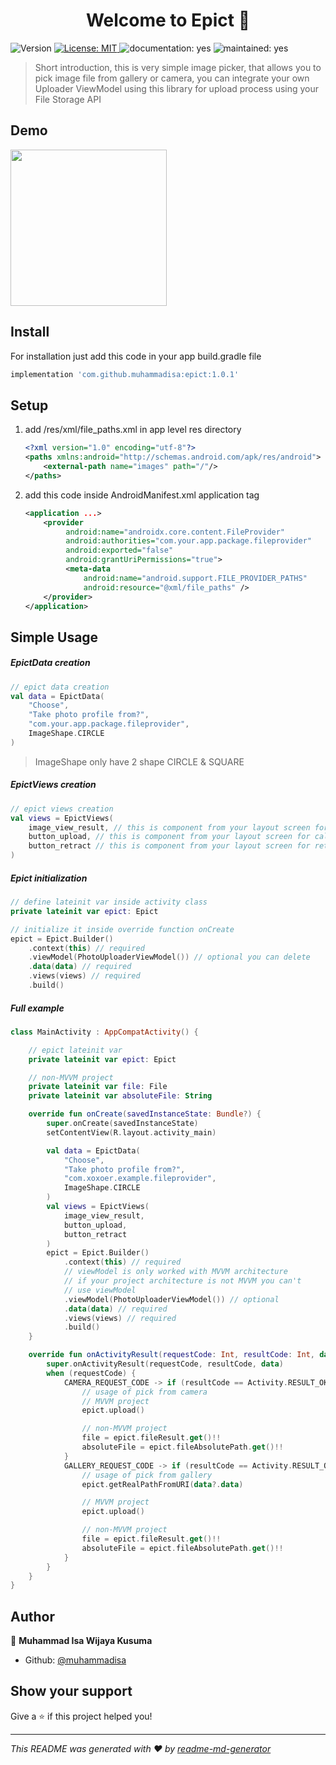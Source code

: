 

<h1 align="center">Welcome to Epict 👋</h1>
<p>
  <img alt="Version" src="https://img.shields.io/badge/version-1.0.1-blue.svg?cacheSeconds=2592000" />
  <a href="#" target="_blank">
    <img alt="License: MIT" src="https://img.shields.io/badge/License-MIT-yellow.svg" />
  </a>
  <img alt="documentation: yes" src="https://img.shields.io/badge/Documentation-Yes-green.svg" />
  <img alt="maintained: yes" src="https://img.shields.io/badge/Maintained-Yes-green.svg" />
</p>


> Short introduction, this is very simple image picker, that allows you to pick image file from gallery or camera, you can integrate your own Uploader ViewModel using this library for upload process using your File Storage API

## Demo

<img src="internet-checker.gif" width="250">

## Install

For installation just add this code in your app build.gradle file

```groovy
implementation 'com.github.muhammadisa:epict:1.0.1'
```

## Setup

1. add /res/xml/file_paths.xml in app level res directory

   ```xml
   <?xml version="1.0" encoding="utf-8"?>
   <paths xmlns:android="http://schemas.android.com/apk/res/android">
       <external-path name="images" path="/"/>
   </paths>
   ```

2. add this code inside AndroidManifest.xml application tag

   ```xml
   <application ...>
       <provider
            android:name="androidx.core.content.FileProvider"
            android:authorities="com.your.app.package.fileprovider"
            android:exported="false"
            android:grantUriPermissions="true">
            <meta-data
                android:name="android.support.FILE_PROVIDER_PATHS"
                android:resource="@xml/file_paths" />
       </provider>
   </application>
   ```

## Simple Usage

##### EpictData creation

```kotlin
// epict data creation
val data = EpictData(
    "Choose",
    "Take photo profile from?",
    "com.your.app.package.fileprovider",
    ImageShape.CIRCLE
)
```

> ImageShape only have 2 shape CIRCLE & SQUARE



##### EpictViews creation

```kotlin
// epict views creation
val views = EpictViews(
    image_view_result, // this is component from your layout screen for views image result
    button_upload, // this is component from your layout screen for call image picker dialog
    button_retract // this is component from your layout screen for retract or remove picked image
)
```



##### Epict initialization

```kotlin
// define lateinit var inside activity class
private lateinit var epict: Epict

// initialize it inside override function onCreate
epict = Epict.Builder()
    .context(this) // required
    .viewModel(PhotoUploaderViewModel()) // optional you can delete
    .data(data) // required
    .views(views) // required
    .build()
```



##### Full example

```kotlin
class MainActivity : AppCompatActivity() {

    // epict lateinit var
    private lateinit var epict: Epict

    // non-MVVM project
    private lateinit var file: File
    private lateinit var absoluteFile: String

    override fun onCreate(savedInstanceState: Bundle?) {
        super.onCreate(savedInstanceState)
        setContentView(R.layout.activity_main)

        val data = EpictData(
            "Choose",
            "Take photo profile from?",
            "com.xoxoer.example.fileprovider",
            ImageShape.CIRCLE
        )
        val views = EpictViews(
            image_view_result,
            button_upload,
            button_retract
        )
        epict = Epict.Builder()
            .context(this) // required
            // viewModel is only worked with MVVM architecture
            // if your project architecture is not MVVM you can't
            // use viewModel
            .viewModel(PhotoUploaderViewModel()) // optional
            .data(data) // required
            .views(views) // required
            .build()
    }

    override fun onActivityResult(requestCode: Int, resultCode: Int, data: Intent?) {
        super.onActivityResult(requestCode, resultCode, data)
        when (requestCode) {
            CAMERA_REQUEST_CODE -> if (resultCode == Activity.RESULT_OK) {
                // usage of pick from camera
                // MVVM project
                epict.upload()

                // non-MVVM project
                file = epict.fileResult.get()!!
                absoluteFile = epict.fileAbsolutePath.get()!!
            }
            GALLERY_REQUEST_CODE -> if (resultCode == Activity.RESULT_OK) {
                // usage of pick from gallery
                epict.getRealPathFromURI(data?.data)

                // MVVM project
                epict.upload()

                // non-MVVM project
                file = epict.fileResult.get()!!
                absoluteFile = epict.fileAbsolutePath.get()!!
            }
        }
    }
}
```

## Author

👤 **Muhammad Isa Wijaya Kusuma**

* Github: [@muhammadisa](https://github.com/muhammadisa)

## Show your support

Give a ⭐️ if this project helped you!

***
_This README was generated with ❤️ by [readme-md-generator](https://github.com/kefranabg/readme-md-generator)_


